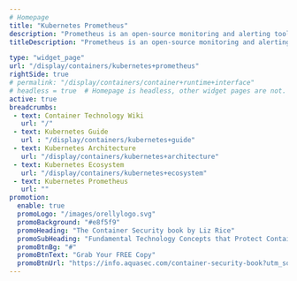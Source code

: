 ```yaml
---
# Homepage
title: "Kubernetes Prometheus"
description: "Prometheus is an open-source monitoring and alerting toolkit. It provides easy monitoring for Kubernetes services and deployments. This page gathers resources about Kubernetes Prometheus and how to use it."
titleDescription: "Prometheus is an open-source monitoring and alerting toolkit. It provides easy monitoring for <a href='/display/containers/kubernetes+services'>Kubernetes services</a> and deployments. This page gathers resources about Kubernetes Prometheus and how to use it." 

type: "widget_page"
url: "/display/containers/kubernetes+prometheus" 
rightSide: true 
# permalink: "/display/containers/container+runtime+interface"
# headless = true  # Homepage is headless, other widget pages are not.
active: true
breadcrumbs:
 - text: Container Technology Wiki
   url: "/"
 - text: Kubernetes Guide
   url : "/display/containers/kubernetes+guide"
 - text: Kubernetes Architecture
   url: "/display/containers/kubernetes+architecture"
 - text: Kubernetes Ecosystem
   url: "/display/containers/kubernetes+ecosystem"
 - text: Kubernetes Prometheus
   url: ""
promotion:
  enable: true
  promoLogo: "/images/orellylogo.svg"
  promoBackground: "#e8f5f9"
  promoHeading: "The Container Security book by Liz Rice"
  promoSubHeading: "Fundamental Technology Concepts that Protect Containerized Applications"
  promoBtnBg: "#"
  promoBtnText: "Grab Your FREE Copy"
  promoBtnUrl: "https://info.aquasec.com/container-security-book?utm_source=wiki"
---
```



